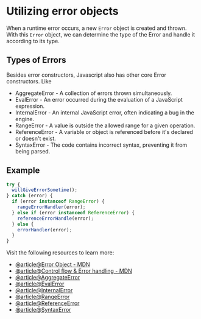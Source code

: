 # Utilizing error objects

When a runtime error occurs, a new `Error` object is created and thrown. With this `Error` object, we can determine the type of the Error and handle it according to its type.

## Types of Errors

Besides error constructors, Javascript also has other core Error constructors. Like

- AggregateError - A collection of errors thrown simultaneously.
- EvalError - An error occurred during the evaluation of a JavaScript expression.
- InternalError - An internal JavaScript error, often indicating a bug in the engine.
- RangeError - A value is outside the allowed range for a given operation.
- ReferenceError - A variable or object is referenced before it's declared or doesn't exist.
- SyntaxError - The code contains incorrect syntax, preventing it from being parsed.

## Example

```js
try {
  willGiveErrorSometime();
} catch (error) {
  if (error instanceof RangeError) {
    rangeErrorHandler(error);
  } else if (error instanceof ReferenceError) {
    referenceErrorHandle(error);
  } else {
    errorHandler(error);
  }
}
```

Visit the following resources to learn more:

- [@article@Error Object - MDN](https://developer.mozilla.org/en-US/docs/Web/JavaScript/Reference/Global_Objects/Error)
- [@article@Control flow & Error handling - MDN](https://developer.mozilla.org/en-US/docs/Web/JavaScript/Guide/Control_flow_and_error_handling)
- [@article@AggregateError](https://developer.mozilla.org/en-US/docs/Web/JavaScript/Reference/Global_Objects/AggregateError)
- [@article@EvalError](https://developer.mozilla.org/en-US/docs/Web/JavaScript/Reference/Global_Objects/EvalError)
- [@article@InternalError](https://developer.mozilla.org/en-US/docs/Web/JavaScript/Reference/Global_Objects/InternalError)
- [@article@RangeError](https://developer.mozilla.org/en-US/docs/Web/JavaScript/Reference/Global_Objects/RangeError)
- [@article@ReferenceError](https://developer.mozilla.org/en-US/docs/Web/JavaScript/Reference/Global_Objects/ReferenceError)
- [@article@SyntaxError](https://developer.mozilla.org/en-US/docs/Web/JavaScript/Reference/Global_Objects/SyntaxError)
